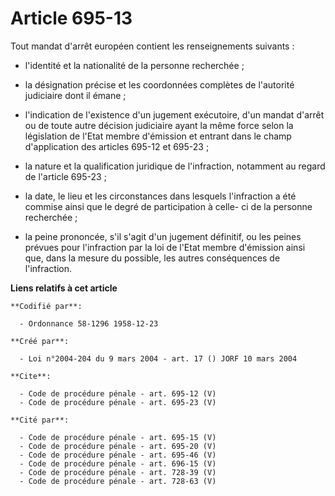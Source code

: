 # Article 695-13

Tout mandat d'arrêt européen contient les renseignements suivants :

- l'identité et la nationalité de la personne recherchée ;

- la désignation précise et les coordonnées complètes de l'autorité judiciaire dont il émane ;

- l'indication de l'existence d'un jugement exécutoire, d'un mandat d'arrêt ou de toute autre décision judiciaire ayant la
même force selon la législation de l'Etat membre d'émission et entrant dans le champ d'application des articles 695-12 et
695-23 ;

- la nature et la qualification juridique de l'infraction, notamment au regard de l'article 695-23 ;

- la date, le lieu et les circonstances dans lesquels l'infraction a été commise ainsi que le degré de participation à celle-
ci de la personne recherchée ;

- la peine prononcée, s'il s'agit d'un jugement définitif, ou les peines prévues pour l'infraction par la loi de l'Etat
membre d'émission ainsi que, dans la mesure du possible, les autres conséquences de l'infraction.

**Liens relatifs à cet article**

	**Codifié par**:

	  - Ordonnance 58-1296 1958-12-23

	**Créé par**:

	  - Loi n°2004-204 du 9 mars 2004 - art. 17 () JORF 10 mars 2004

	**Cite**:

	  - Code de procédure pénale - art. 695-12 (V)
	  - Code de procédure pénale - art. 695-23 (V)

	**Cité par**:

	  - Code de procédure pénale - art. 695-15 (V)
	  - Code de procédure pénale - art. 695-20 (V)
	  - Code de procédure pénale - art. 695-46 (V)
	  - Code de procédure pénale - art. 696-15 (V)
	  - Code de procédure pénale - art. 728-39 (V)
	  - Code de procédure pénale - art. 728-63 (V)

